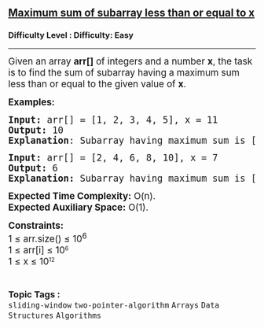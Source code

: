 <h2><a href="https://www.geeksforgeeks.org/problems/maximum-sum-of-subarray-less-than-or-equal-to-x4033/1?itm_source=geeksforgeeks&itm_medium=article&itm_campaign=practice_card">Maximum sum of subarray less than or equal to x</a></h2><h3>Difficulty Level : Difficulty: Easy</h3><hr><div class="problems_problem_content__Xm_eO"><p><span style="font-size: 14pt;">Given an array <strong>arr[]</strong> of integers and a number <strong>x</strong>, the task is to find the sum of subarray having a maximum sum less than or equal to the given value of <strong>x</strong>.</span></p>
<p><span style="font-size: 14pt;"><strong>Examples:</strong></span></p>
<pre><span style="font-size: 14pt;"><strong>Input: </strong>arr[] = [1, 2, 3, 4, 5], x = 11 
<strong>Output:</strong> 10
<strong>Explanation</strong>: Subarray having maximum sum is [1, 2, 3, 4].</span></pre>
<pre><span style="font-size: 14pt;"><strong>Input: </strong>arr[] = [2, 4, 6, 8, 10], x = 7 </span><br><span style="font-size: 14pt;"><strong>Output:</strong> 6
<strong>Explanation:</strong> Subarray having maximum sum is [2, 4] or [6].</span></pre>
<p><span style="font-size: 14pt;"><strong>Expected Time Complexity:</strong> O(n).&nbsp;<br><strong>Expected Auxiliary Space:</strong> O(1).</span></p>
<p><span style="font-size: 14pt;"><strong>Constraints:</strong><br>1 ≤ arr.size() ≤ 10<sup>6<br></sup></span><span style="font-size: 18.6667px;">1 ≤ arr[i] ≤ 10</span><sup>6<br></sup><span style="font-size: 18.6667px;">1 ≤ x ≤ 10</span><sup>12</sup></p></div><br><p><span style=font-size:18px><strong>Topic Tags : </strong><br><code>sliding-window</code>&nbsp;<code>two-pointer-algorithm</code>&nbsp;<code>Arrays</code>&nbsp;<code>Data Structures</code>&nbsp;<code>Algorithms</code>&nbsp;